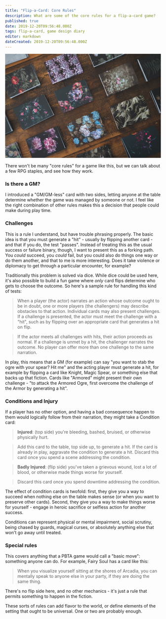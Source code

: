 ```yaml
---
title: "Flip-a-Card: Core Rules"
description: What are some of the core rules for a flip-a-card game?
published: true
date: 2019-12-20T09:56:48.000Z
tags: flip-a-card, game design diary
editor: markdown
dateCreated: 2019-12-20T09:56:48.000Z
---
```


![Featured Image](flip-a-card-core-rules.jpg)

There won't be many "core rules" for a game like this, but we can talk about a few RPG staples, and see how they work.

### Is there a GM?

I introduced a "GM/GM-less" card with two sides, letting anyone at the table determine whether the game was managed by someone or not. I feel like the right combination of other rules makes this a decision that people could make during play time.

### Challenges

This is a rule I understand, but have trouble phrasing properly. The basic idea is that you must generate a "hit" - usually by flipping another card - and that if you do, the test "passes". Instead of treating this as the usual success or failure binary, though, I want to present this as a forking path. You _could_ succeed, you _could_ fail, but you could also do things one way or do them another, and that to me is more interesting. Does it take violence or diplomacy to get through a particular encounter, for example?

Traditionally this problem is solved via dice. While dice could be used here, it's also possible to build a fun game where _only_ card flips determine who gets to choose the outcome. So here's a sample rule for handling this kind of tests:

> When a player (the actor) narrates an action whose outcome ought to be in doubt, one or more players (the challengers) may describe obstacles to that action. Individual cards may also present challenges. If a challenge is presented, the actor must meet the challenge with a "hit", such as by flipping over an appropriate card that generates a hit on flip.

> If the actor meets all challenges with hits, their action proceeds as normal. If a challenge is unmet by a hit, the challenger narrates the outcome. No player can offer more than one challenge to the same narration.

In play, this means that a GM (for example) can say "you want to stab the ogre with your spear? Hit me" and the acting player must generate a hit, for example by flipping a card like Knight, Magic Spear, or something else that backs up that fiction. Cards like "Armored" might present their own challenge - "to attack the Armored Ogre, first overcome the challenge of the Armor by generating a hit".

### Conditions and Injury

If a player has no other option, and having a bad consequence happen to them would logically follow from their narration, they might take a Condition card:

> **Injured**: (top side) you're bleeding, bashed, bruised, or otherwise physically hurt.

> Add this card to the table, top side up, to generate a hit. If the card is already in play, aggravate the condition to generate a hit. Discard this card once you spend a scene addressing the condition.

> **Badly Injured**: (flip side) you've taken a grievous wound, lost a lot of blood, or otherwise made things worse for yourself.

> Discard this card once you spend downtime addressing the condition.

The effect of condition cards is twofold: first, they give you a way to succeed when nothing else on the table makes sense (or when you want to preserve other cards). Second, they give you a way to make things worse for yourself - engage in heroic sacrifice or selfless action for another success.

Conditions can represent physical or mental impairment, social scrutiny, being chased by guards, magical curses, or absolutely anything else that won't go away until treated.

### Special rules

This covers anything that a PBTA game would call a "basic move": something anyone can do. For example, Fairy Soul has a card like this:

> When you visualize yourself sitting at the shores of Arcadia, you can mentally speak to anyone else in your party, if they are doing the same thing.

There's no flip side here, and no other mechanics - it's just a rule that permits something to happen in the fiction.

These sorts of rules can add flavor to the world, or define elements of the setting that ought to be universal. One or two are probably enough.


    